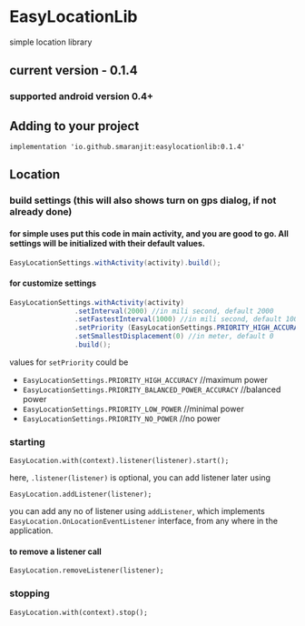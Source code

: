 # EasyLocationLib
simple location library

## current version - 0.1.4

### supported android version 0.4+

## Adding to your project

`implementation 'io.github.smaranjit:easylocationlib:0.1.4'`

## Location

### build settings (this will also shows turn on gps dialog, if not already done)

#### for simple uses put this code in main activity, and you are good to go. All settings will be initialized with their default values.

```java
EasyLocationSettings.withActivity(activity).build(); 
```
#### for customize settings

```java
EasyLocationSettings.withActivity(activity)
                .setInterval(2000) //in mili second, default 2000
                .setFastestInterval(1000) //in mili second, default 1000
                .setPriority (EasyLocationSettings.PRIORITY_HIGH_ACCURACY) //default PRIORITY_HIGH_ACCURACY
                .setSmallestDisplacement(0) //in meter, default 0
                .build(); 
```
values for `setPriority` could be

* `EasyLocationSettings.PRIORITY_HIGH_ACCURACY` //maximum power
* `EasyLocationSettings.PRIORITY_BALANCED_POWER_ACCURACY` //balanced power
* `EasyLocationSettings.PRIORITY_LOW_POWER` //minimal power
* `EasyLocationSettings.PRIORITY_NO_POWER` //no power

### starting

`EasyLocation.with(context).listener(listener).start();`

here, `.listener(listener)` is optional, you can add listener later using

`EasyLocation.addListener(listener);`

you can add any no of listener using `addListener`, which implements `EasyLocation.OnLocationEventListener` interface, from any where in the application.
#### to remove a listener call

`EasyLocation.removeListener(listener);`

### stopping

`EasyLocation.with(context).stop();`
